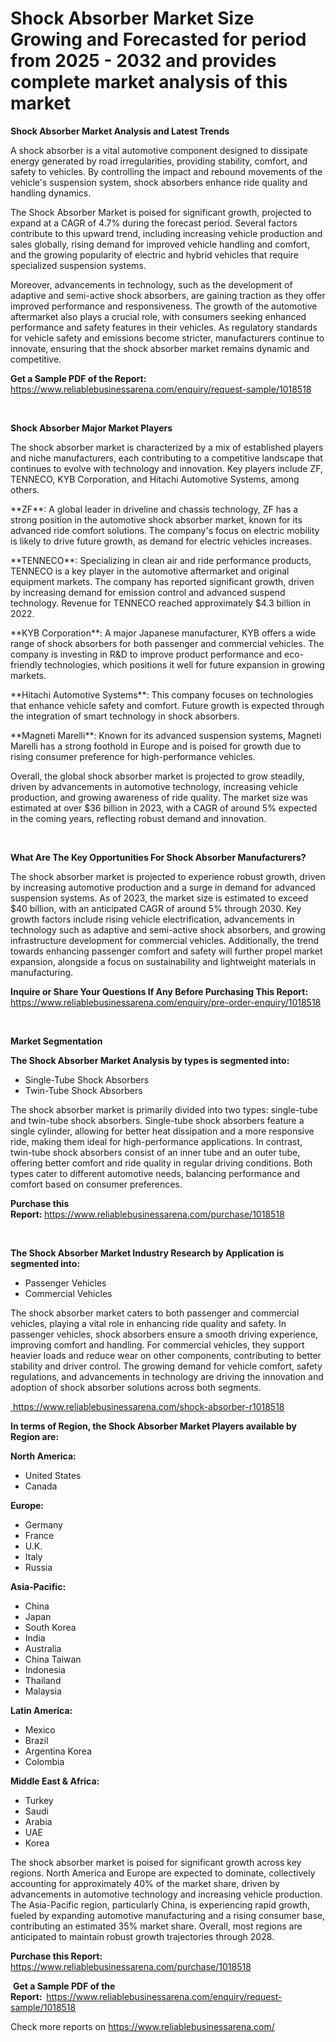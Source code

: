<p><h1>Shock Absorber Market Size Growing and Forecasted for period from 2025 - 2032 and provides complete market analysis of this market</h1></p><p><strong>Shock Absorber Market Analysis and Latest Trends</strong></p>
<p><p>A shock absorber is a vital automotive component designed to dissipate energy generated by road irregularities, providing stability, comfort, and safety to vehicles. By controlling the impact and rebound movements of the vehicle's suspension system, shock absorbers enhance ride quality and handling dynamics. </p><p>The Shock Absorber Market is poised for significant growth, projected to expand at a CAGR of 4.7% during the forecast period. Several factors contribute to this upward trend, including increasing vehicle production and sales globally, rising demand for improved vehicle handling and comfort, and the growing popularity of electric and hybrid vehicles that require specialized suspension systems. </p><p>Moreover, advancements in technology, such as the development of adaptive and semi-active shock absorbers, are gaining traction as they offer improved performance and responsiveness. The growth of the automotive aftermarket also plays a crucial role, with consumers seeking enhanced performance and safety features in their vehicles. As regulatory standards for vehicle safety and emissions become stricter, manufacturers continue to innovate, ensuring that the shock absorber market remains dynamic and competitive.</p></p>
<p><strong>Get a Sample PDF of the Report:&nbsp;</strong> <a href="https://www.reliablebusinessarena.com/enquiry/request-sample/1018518?utm_campaign=3010&utm_medium=2&utm_source=Github&utm_content=ia&utm_term=30032025&utm_id=shock-absorber">https://www.reliablebusinessarena.com/enquiry/request-sample/1018518</a></p>
<p>&nbsp;</p>
<p><strong>Shock Absorber Major Market Players</strong></p>
<p><p>The shock absorber market is characterized by a mix of established players and niche manufacturers, each contributing to a competitive landscape that continues to evolve with technology and innovation. Key players include ZF, TENNECO, KYB Corporation, and Hitachi Automotive Systems, among others.</p><p>**ZF**: A global leader in driveline and chassis technology, ZF has a strong position in the automotive shock absorber market, known for its advanced ride comfort solutions. The company's focus on electric mobility is likely to drive future growth, as demand for electric vehicles increases.</p><p>**TENNECO**: Specializing in clean air and ride performance products, TENNECO is a key player in the automotive aftermarket and original equipment markets. The company has reported significant growth, driven by increasing demand for emission control and advanced suspend technology. Revenue for TENNECO reached approximately $4.3 billion in 2022.</p><p>**KYB Corporation**: A major Japanese manufacturer, KYB offers a wide range of shock absorbers for both passenger and commercial vehicles. The company is investing in R&D to improve product performance and eco-friendly technologies, which positions it well for future expansion in growing markets.</p><p>**Hitachi Automotive Systems**: This company focuses on technologies that enhance vehicle safety and comfort. Future growth is expected through the integration of smart technology in shock absorbers.</p><p>**Magneti Marelli**: Known for its advanced suspension systems, Magneti Marelli has a strong foothold in Europe and is poised for growth due to rising consumer preference for high-performance vehicles.</p><p>Overall, the global shock absorber market is projected to grow steadily, driven by advancements in automotive technology, increasing vehicle production, and growing awareness of ride quality. The market size was estimated at over $36 billion in 2023, with a CAGR of around 5% expected in the coming years, reflecting robust demand and innovation.</p></p>
<p>&nbsp;</p>
<p><strong>What Are The Key Opportunities For Shock Absorber Manufacturers?</strong></p>
<p><p>The shock absorber market is projected to experience robust growth, driven by increasing automotive production and a surge in demand for advanced suspension systems. As of 2023, the market size is estimated to exceed $40 billion, with an anticipated CAGR of around 5% through 2030. Key growth factors include rising vehicle electrification, advancements in technology such as adaptive and semi-active shock absorbers, and growing infrastructure development for commercial vehicles. Additionally, the trend towards enhancing passenger comfort and safety will further propel market expansion, alongside a focus on sustainability and lightweight materials in manufacturing.</p></p>
<p><strong>Inquire or Share Your Questions If Any Before Purchasing This Report:</strong> <a href="https://www.reliablebusinessarena.com/enquiry/pre-order-enquiry/1018518?utm_campaign=3010&utm_medium=2&utm_source=Github&utm_content=ia&utm_term=30032025&utm_id=shock-absorber">https://www.reliablebusinessarena.com/enquiry/pre-order-enquiry/1018518</a></p>
<p>&nbsp;</p>
<p><strong>Market Segmentation</strong></p>
<p><strong>The Shock Absorber Market Analysis by types is segmented into:</strong></p>
<p><ul><li>Single-Tube Shock Absorbers</li><li>Twin-Tube Shock Absorbers</li></ul></p>
<p><p>The shock absorber market is primarily divided into two types: single-tube and twin-tube shock absorbers. Single-tube shock absorbers feature a single cylinder, allowing for better heat dissipation and a more responsive ride, making them ideal for high-performance applications. In contrast, twin-tube shock absorbers consist of an inner tube and an outer tube, offering better comfort and ride quality in regular driving conditions. Both types cater to different automotive needs, balancing performance and comfort based on consumer preferences.</p></p>
<p><strong>Purchase this Report:&nbsp;</strong><a href="https://www.reliablebusinessarena.com/purchase/1018518?utm_campaign=3010&utm_medium=2&utm_source=Github&utm_content=ia&utm_term=30032025&utm_id=shock-absorber">https://www.reliablebusinessarena.com/purchase/1018518</a></p>
<p>&nbsp;</p>
<p><strong>The Shock Absorber Market Industry Research by Application is segmented into:</strong></p>
<p><ul><li>Passenger Vehicles</li><li>Commercial Vehicles</li></ul></p>
<p><p>The shock absorber market caters to both passenger and commercial vehicles, playing a vital role in enhancing ride quality and safety. In passenger vehicles, shock absorbers ensure a smooth driving experience, improving comfort and handling. For commercial vehicles, they support heavier loads and reduce wear on other components, contributing to better stability and driver control. The growing demand for vehicle comfort, safety regulations, and advancements in technology are driving the innovation and adoption of shock absorber solutions across both segments.</p></p>
<p><a href="https://www.reliablebusinessarena.com/shock-absorber-r1018518?utm_campaign=3010&utm_medium=2&utm_source=Github&utm_content=ia&utm_term=30032025&utm_id=shock-absorber">&nbsp;https://www.reliablebusinessarena.com/shock-absorber-r1018518</a></p>
<p><strong>In terms of Region, the Shock Absorber Market Players available by Region are:</strong></p>
<p>
    <p> <strong> North America: </strong>
        <ul>
            <li>United States</li>
            <li>Canada</li>
        </ul>
        </p> 
    <p> <strong> Europe: </strong>
        <ul>
            <li>Germany</li>
            <li>France</li>
            <li>U.K.</li>
            <li>Italy</li>
            <li>Russia</li>
        </ul>
        </p> 
    <p> <strong> Asia-Pacific: </strong>
        <ul>
            <li>China</li>
            <li>Japan</li>
            <li>South Korea</li>
            <li>India</li>
            <li>Australia</li>
            <li>China Taiwan</li>
            <li>Indonesia</li>
            <li>Thailand</li>
            <li>Malaysia</li>
        </ul>
        </p> 
    <p> <strong> Latin America: </strong>
        <ul>
            <li>Mexico</li>
            <li>Brazil</li>
            <li>Argentina Korea</li>
            <li>Colombia</li>
        </ul>
        </p> 
    <p> <strong> Middle East & Africa: </strong>
        <ul>
            <li>Turkey</li>
            <li>Saudi</li>
            <li>Arabia</li>
            <li>UAE</li>
            <li>Korea</li>
        </ul>
    </p>
    </p>
<p><p>The shock absorber market is poised for significant growth across key regions. North America and Europe are expected to dominate, collectively accounting for approximately 40% of the market share, driven by advancements in automotive technology and increasing vehicle production. The Asia-Pacific region, particularly China, is experiencing rapid growth, fueled by expanding automotive manufacturing and a rising consumer base, contributing an estimated 35% market share. Overall, most regions are anticipated to maintain robust growth trajectories through 2028.</p></p>
<p><strong>Purchase this Report: </strong><a href="https://www.reliablebusinessarena.com/purchase/1018518?utm_campaign=3010&utm_medium=2&utm_source=Github&utm_content=ia&utm_term=30032025&utm_id=shock-absorber">https://www.reliablebusinessarena.com/purchase/1018518</a></p>
<p>&nbsp;<strong>Get a Sample PDF of the Report:&nbsp;&nbsp;</strong><a href="https://www.reliablebusinessarena.com/enquiry/request-sample/1018518?utm_campaign=3010&utm_medium=2&utm_source=Github&utm_content=ia&utm_term=30032025&utm_id=shock-absorber">https://www.reliablebusinessarena.com/enquiry/request-sample/1018518</a></p>
<p><strong></strong></p>
<p>Check more reports on <a href="https://www.reliablebusinessarena.com/?utm_campaign=3010&utm_medium=2&utm_source=Github&utm_content=ia&utm_term=30032025&utm_id=shock-absorber">https://www.reliablebusinessarena.com/</a></p>